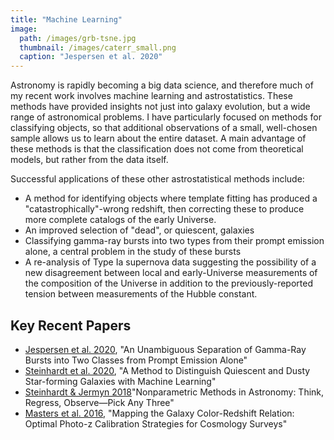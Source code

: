 ```yaml
---
title: "Machine Learning"
image: 
  path: /images/grb-tsne.jpg
  thumbnail: /images/caterr_small.png
  caption: "Jespersen et al. 2020"
---
```


Astronomy is rapidly becoming a big data science, and therefore much of my recent work involves machine learning and astrostatistics.  These methods have provided insights not just into galaxy evolution, but a wide range of astronomical problems.  I have particularly focused on methods for classifying objects, so that additional observations of a small, well-chosen sample allows us to learn about the entire dataset.  A main advantage of these methods is that the classification does not come from theoretical models, but rather from the data itself.  

Successful applications of these other astrostatistical methods include:

* A method for identifying objects where template fitting has produced a "catastrophically"-wrong redshift, then correcting these to produce more complete catalogs of the early Universe.
* An improved selection of "dead", or quiescent, galaxies
* Classifying gamma-ray bursts into two types from their prompt emission alone, a central problem in the study of these bursts
* A re-analysis of Type Ia supernova data suggesting the possibility of a new disagreement between local and early-Universe measurements of the composition of the Universe in addition to the previously-reported tension between measurements of the Hubble constant.

## Key Recent Papers

* [Jespersen et al. 2020](https://ui.adsabs.harvard.edu/abs/2020ApJ...896L..20J/), "An Unambiguous Separation of Gamma-Ray Bursts into Two Classes from Prompt Emission Alone"
* [Steinhardt et al. 2020](https://ui.adsabs.harvard.edu/abs/2020ApJ...891..136S/), "A Method to Distinguish Quiescent and Dusty Star-forming Galaxies with Machine Learning"
* [Steinhardt & Jermyn 2018](https://ui.adsabs.harvard.edu/abs/2018PASP..130b3001S/)"Nonparametric Methods in Astronomy: Think, Regress, Observe—Pick Any Three"
* [Masters et al. 2016](https://ui.adsabs.harvard.edu/abs/2016AAS...22713914M/), "Mapping the Galaxy Color-Redshift Relation: Optimal Photo-z Calibration Strategies for Cosmology Surveys"
